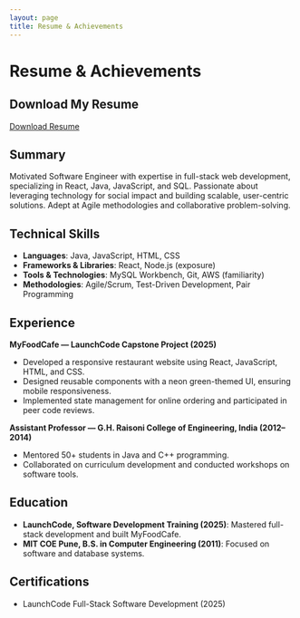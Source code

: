 ```yaml
---
layout: page
title: Resume & Achievements
---
```

# Resume & Achievements

## Download My Resume
[Download Resume](assets/files/Deepa-Ingole-Resume.pdf) <!-- Upload your resume PDF to the assets/files folder -->

## Summary
Motivated Software Engineer with expertise in full-stack web development, specializing in React, Java, JavaScript, and SQL. Passionate about leveraging technology for social impact and building scalable, user-centric solutions. Adept at Agile methodologies and collaborative problem-solving.

## Technical Skills
- **Languages**: Java, JavaScript, HTML, CSS
- **Frameworks & Libraries**: React, Node.js (exposure)
- **Tools & Technologies**: MySQL Workbench, Git, AWS (familiarity)
- **Methodologies**: Agile/Scrum, Test-Driven Development, Pair Programming

## Experience
**MyFoodCafe — LaunchCode Capstone Project (2025)**  
- Developed a responsive restaurant website using React, JavaScript, HTML, and CSS.  
- Designed reusable components with a neon green-themed UI, ensuring mobile responsiveness.  
- Implemented state management for online ordering and participated in peer code reviews.

**Assistant Professor — G.H. Raisoni College of Engineering, India (2012–2014)**  
- Mentored 50+ students in Java and C++ programming.  
- Collaborated on curriculum development and conducted workshops on software tools.

## Education
- **LaunchCode, Software Development Training (2025)**: Mastered full-stack development and built MyFoodCafe.  
- **MIT COE Pune, B.S. in Computer Engineering (2011)**: Focused on software and database systems.

## Certifications
- LaunchCode Full-Stack Software Development (2025)
